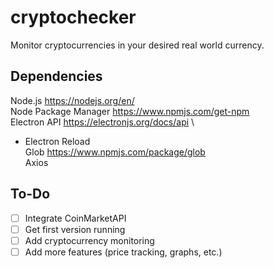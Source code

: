 # cryptochecker
Monitor cryptocurrencies in your desired real world currency.

## Dependencies
Node.js https://nodejs.org/en/ \
Node Package Manager https://www.npmjs.com/get-npm \
Electron API https://electronjs.org/docs/api \
- Electron Reload \
Glob https://www.npmjs.com/package/glob \
Axios

## To-Do
- [ ] Integrate CoinMarketAPI
- [ ] Get first version running
- [ ] Add cryptocurrency monitoring
- [ ] Add more features (price tracking, graphs, etc.)
